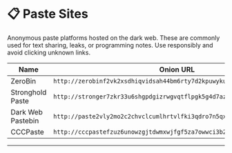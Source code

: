 # 📋 Paste Sites

Anonymous paste platforms hosted on the dark web. These are commonly used for text sharing, leaks, or programming notes. Use responsibly and avoid clicking unknown links.

| Name         | Onion URL                                      |
|--------------|------------------------------------------------|
| ZeroBin | `http://zerobinf2vk2xsdhiqvidsah44bm6rty7d2kpuwykuxrl5clj7uryuad.onion/` |
| Stronghold Paste | `http://stronger7zkr33u6shgpdgizrwgvqtflpgk5g4d7azuowvqjcaxjkgqd.onion/` |
| Dark Web Pastebin | `http://paste2vly2mo2c2chvclcumlhrtvlfki3qdro7n5qxgfdsobwvjq5vyd.onion/` |
| CCCPaste | `http://cccpastefzuz6unowzgjtdwmxwjfgf5za7owwci3b2zys4jmc3xjszad.onion/` |

---

